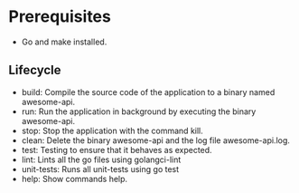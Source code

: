 # Prerequisites
* Go and make installed.

## Lifecycle
* build:  Compile the source code of the application to a binary named awesome-api.
* run:  Run the application in background by executing the binary awesome-api.
* stop:  Stop the application with the command kill.
* clean:  Delete the binary awesome-api and the log file awesome-api.log.
* test:  Testing to ensure that it behaves as expected.
* lint: Lints all the go files using golangci-lint
* unit-tests: Runs all unit-tests using go test
* help:  Show commands help.
